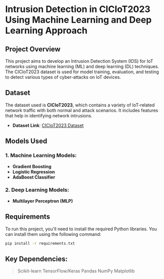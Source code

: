 # Intrusion Detection in CICIoT2023 Using Machine Learning and Deep Learning Approach

## Project Overview

This project aims to develop an Intrusion Detection System (IDS) for IoT networks using machine learning (ML) and deep learning (DL) techniques. The CICIoT2023 dataset is used for model training, evaluation, and testing to detect various types of cyber-attacks on IoT devices.

## Dataset

The dataset used is **CICIoT2023**, which contains a variety of IoT-related network traffic with both normal and attack scenarios. It includes features that help in identifying network intrusions.

- **Dataset Link**: [CICIoT2023 Dataset](https://www.unb.ca/cic/datasets/iot.html)

## Models Used

### 1. Machine Learning Models:
- **Gradient Boosting**
- **Logistic Regression**
- **AdaBoost Classifier**

### 2. Deep Learning Models:
- **Multilayer Perceptron  (MLP)**


## Requirements

To run this project, you'll need to install the required Python libraries. You can install them using the following command:

```bash
pip install -r requirements.txt
```
## Key Dependencies:
> Scikit-learn
> TensorFlow/Keras
> Pandas
> NumPy
> Matplotlib

